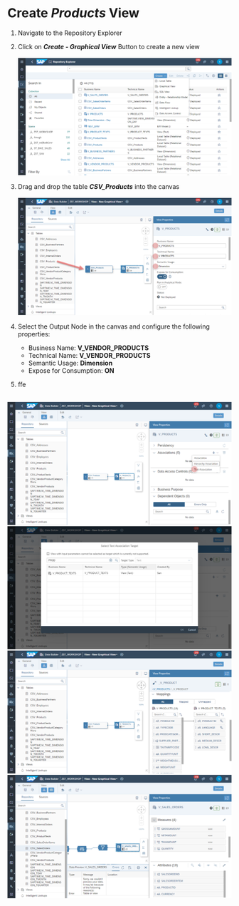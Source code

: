 # Create <i>Products</i> View


1. Navigate to the Repository Explorer
2. Click on <b><i>Create - Graphical View</i></b> Button to create a new view
   <br><br>![](/exercises/ex2/images/create_in_repository_explorer.png)
  
3. Drag and drop the table <b><i>CSV_Products</i></b> into the canvas
   <br><br>![](../images/create_products_dimension_03.png)
4. Select the Output Node in the canvas and configure the following properties:
    - Business Name: <b>V_VENDOR_PRODUCTS</b>
    - Technical Name: <b>V_VENDOR_PRODUCTS</b>
    - Semantic Usage: <b>Dimension</b>
    - Expose for Consumption: <b>ON</b>

5. ffe



 
  <br>![](/exercises/ex3/images/create_products_dimension_04.png)
  <br>![](/exercises/ex3/images/create_products_dimension_05.png)
  <br>![](/exercises/ex3/images/create_products_dimension_06.png)
  <br>![](/exercises/ex3/images/create_products_dimension_07.png)
